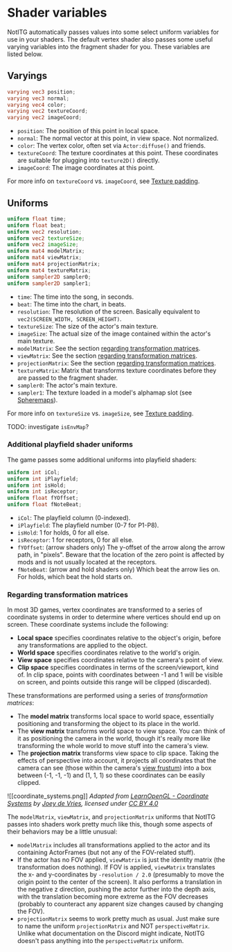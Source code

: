 # Shader variables

NotITG automatically passes values into some select uniform variables for use in your shaders. The default vertex shader also passes some useful varying variables into the fragment shader for you. These variables are listed below.
## Varyings

```glsl
varying vec3 position;
varying vec3 normal;
varying vec4 color;
varying vec2 textureCoord;
varying vec2 imageCoord;
```

- `position`: The position of this point in local space.
- `normal`: The normal vector at this point, in view space. Not normalized.
- `color`: The vertex color, often set via `Actor:diffuse()` and friends.
- `textureCoord`: The texture coordinates at this point. These coordinates are suitable for plugging into `texture2D()` directly.
- `imageCoord`: The image coordinates at this point.

For more info on `textureCoord` vs. `imageCoord`, see [Texture padding](texture-padding).

## Uniforms

```glsl
uniform float time;
uniform float beat;
uniform vec2 resolution;
uniform vec2 textureSize;
uniform vec2 imageSize;
uniform mat4 modelMatrix;
uniform mat4 viewMatrix;
uniform mat4 projectionMatrix;
uniform mat4 textureMatrix;
uniform sampler2D sampler0;
uniform sampler2D sampler1;
```

- `time`: The time into the song, in seconds.
- `beat`: The time into the chart, in beats.
- `resolution`: The resolution of the screen. Basically equivalent to  `vec2(SCREEN_WIDTH, SCREEN_HEIGHT)`.
- `textureSize`: The size of the actor's main texture.
- `imageSize`: The actual size of the image contained within the actor's main texture.
- `modelMatrix`: See the section [regarding transformation matrices](#regarding-transformation-matrices).
- `viewMatrix`: See the section [regarding transformation matrices](#regarding-transformation-matrices).
- `projectionMatrix`: See the section [regarding transformation matrices](#regarding-transformation-matrices).
- `textureMatrix`: Matrix that transforms texture coordinates before they are passed to the fragment shader.
- `sampler0`: The actor's main texture.
- `sampler1`: The texture loaded in a model's alphamap slot (see [Spheremaps](spheremaps)).

For more info on `textureSize` vs. `imageSize`, see [Texture padding](texture-padding).

TODO: investigate `isEnvMap`?

### Additional playfield shader uniforms

The game passes some additional uniforms into playfield shaders:

```glsl
uniform int iCol;
uniform int iPlayfield;
uniform int isHold;
uniform int isReceptor;
uniform float fYOffset;
uniform float fNoteBeat;
```

- `iCol`: The playfield column (0-indexed).
- `iPlayfield`: The playfield number (0-7 for P1-P8).
- `isHold`: 1 for holds, 0 for all else.
- `isReceptor`: 1 for receptors, 0 for all else.
- `fYOffset`: (arrow shaders only) The y-offset of the arrow along the arrow path,
  in "pixels". Beware that the location of the zero point is affected by mods
  and is not usually located at the receptors.
- `fNoteBeat`: (arrow and hold shaders only) Which beat the arrow lies on. For
  holds, which beat the hold starts on.

### Regarding transformation matrices

In most 3D games, vertex coordinates are transformed to a series of coordinate systems in order to determine where vertices should end up on screen. These coordinate systems include the following:

- **Local space** specifies coordinates relative to the object's origin, before any transformations are applied to the object.
- **World space** specifies coordinates relative to the world's origin.
- **View space** specifies coordinates relative to the camera's point of view.
- **Clip space** specifies coordinates in terms of the screen/viewport, kind of. In clip space, points with coordinates between -1 and 1 will be visible on screen, and points outside this range will be clipped (discarded).

These transformations are performed using a series of *transformation matrices*:

- The **model matrix** transforms local space to world space, essentially positioning and transforming the object to its place in the world.
- The **view matrix** transforms world space to view space. You can think of it as positioning the camera in the world, though it's really more like transforming the whole world to move stuff into the camera's view.
- The **projection matrix** transforms view space to clip space. Taking the effects of perspective into account, it projects all coordinates that the camera can see (those within the camera's [view frustum](https://en.wikipedia.org/wiki/Viewing_frustum)) into a box between (-1, -1, -1) and (1, 1, 1) so these coordinates can be easily clipped.

![[coordinate_systems.png]]
*Adapted from [LearnOpenGL - Coordinate Systems](https://learnopengl.com/Getting-started/Coordinate-Systems) by [Joey de Vries](https://twitter.com/JoeyDeVriez), licensed under [CC BY 4.0](https://creativecommons.org/licenses/by/4.0/)*

The `modelMatrix`, `viewMatrix`, and `projectionMatrix` uniforms that NotITG passes into shaders work pretty much like this, though some aspects of their behaviors may be a little unusual:

- `modelMatrix` includes all transformations applied to the actor and its containing ActorFrames (but not any of the FOV-related stuff).
- If the actor has no FOV applied, `viewMatrix` is just the identity matrix (the transformation does nothing). If FOV is applied, `viewMatrix` translates the x- and y-coordinates by `-resolution / 2.0` (presumably to move the origin point to the center of the screen). It also performs a translation in the negative z direction, pushing the actor further into the depth axis, with the translation becoming more extreme as the FOV decreases (probably to counteract any apparent size changes caused by changing the FOV).
- `projectionMatrix` seems to work pretty much as usual. Just make sure to name the uniform `projectionMatrix` and NOT `perspectiveMatrix`. Unlike what documentation on the Discord might indicate, NotITG doesn't pass anything into the `perspectiveMatrix` uniform.
